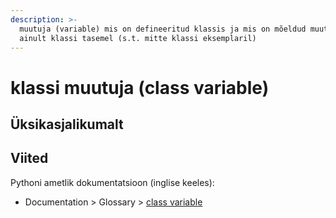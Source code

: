 ```yaml
---
description: >-
  muutuja (variable) mis on defineeritud klassis ja mis on mõeldud muutmiseks
  ainult klassi tasemel (s.t. mitte klassi eksemplaril)
---
```


# klassi muutuja \(class variable\)

## Üksikasjalikumalt

## Viited

Pythoni ametlik dokumentatsioon \(inglise keeles\):

* Documentation &gt; Glossary &gt; [class variable](https://docs.python.org/3/glossary.html#term-class-variable)

